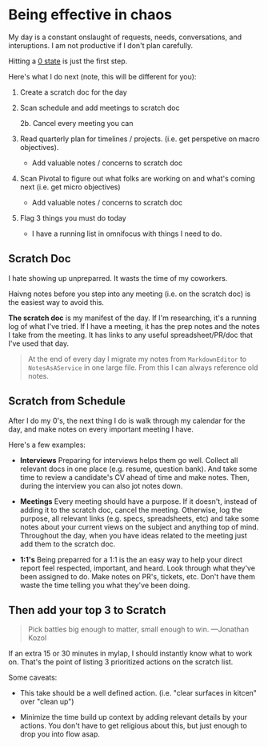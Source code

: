 # Being effective in chaos

My day is a constant onslaught of requests, needs, conversations, and interuptions. I am not productive if I don't plan carefully.

Hitting a [0 state](http://ryanlabouve.com/productivity-in-chaos-i-zero-mind) is just the first step.

Here's what I do next (note, this will be different for you):

1. Create a scratch doc for the day

2. Scan schedule and add meetings to scratch doc

   2b. Cancel every meeting you can

3. Read quarterly plan for timelines / projects. (i.e. get perspetive on macro objectives).

   - Add valuable notes / concerns to scratch doc

4. Scan Pivotal to figure out what folks are working on and what's coming next (i.e. get micro objectives)

   - Add valuable notes / concerns to scratch doc

5. Flag 3 things you must do today

   - I have a running list in omnifocus with things I need to do.

## Scratch Doc

I hate showing up unpreparred. It wasts the time of my coworkers.

Haivng notes before you step into any meeting (i.e. on the scratch doc) is the easiest way to avoid this.

**The scratch doc** is my manifest of the day. If I'm researching, it's a running log of what I've tried. If I have a meeting, it has the prep notes and the notes I take from the meeting. It has links to any useful spreadsheet/PR/doc that I've used that day.

> At the end of every day I migrate my notes from `MarkdownEditor` to `NotesAsAService` in one large file. From this I can always reference old notes.

## Scratch from Schedule

After I do my 0's, the next thing I do is walk through my calendar for the day, and make notes on every important meeting I have.

Here's a few examples:

- **Interviews** Preparing for interviews helps them go well. Collect all relevant docs in one place (e.g. resume, question bank). And take some time to review a candidate's CV ahead of time and make notes. Then, during the interview you can also jot notes down.

- **Meetings** Every meeting should have a purpose. If it doesn't, instead of adding it to the scratch doc, cancel the meeting. Otherwise, log the purpose, all relevant links (e.g. specs, spreadsheets, etc) and take some notes about your current views on the subject and anything top of mind. Throughout the day, when you have ideas related to the meeting just add them to the scratch doc.

- **1:1's** Being preparred for a 1:1 is the an easy way to help your direct report feel respected, important, and heard. Look through what they've been assigned to do. Make notes on PR's, tickets, etc. Don't have them waste the time telling you what they've been doing.

## Then add your top 3 to Scratch

> Pick battles big enough to matter, small enough to win. —Jonathan Kozol

If an extra 15 or 30 minutes in mylap, I should instantly know what to work on. That's the point of listing 3 prioritized actions on the scratch list.

Some caveats:

- This take should be a well defined action. (i.e. "clear surfaces in kitcen" over "clean up")

- Minimize the time build up context by adding relevant details by your actions. You don't have to get religious about this, but just enough to drop you into flow asap.
